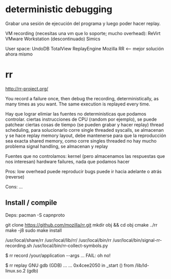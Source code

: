 # deterministic debugging
Grabar una sesión de ejecución del programa y luego poder hacer replay.

VM recording (necesitas una vm que lo soporte; mucho overhead):
 ReVirt
 VMware Workstation (descontinuado)
 Simics

User space:
  UndoDB
  TotalView ReplayEngine
  Mozilla RR <-- mejor solución ahora mismo

# rr
http://rr-project.org/

You record a failure once, then debug the recording, deterministically, as many times as you want. The same execution is replayed every time.

Hay que lograr elimiar las fuentes no deterministicas que podamos controlar.
  ciertas instrucciones de CPU (random por ejemplo), se puede patchear
  ciertas cosas de tiempo (se pueden grabar y hacer replay)
  thread scheduling, para solucionarlo corre single threaded
  syscalls, se almacenan y se hace replay
  memory layout, debe mantenerse para que la reproducción sea exacta
  shared memory, como corre singles threaded no hay mucho problema
  signal handling, se almacenan y replay

Fuentes que no controlamos:
  kernel (pero almacenamos las respuestas que nos interesan)
  hardware failures, nada que podamos hacer

Pros:
  low overhead
  puede reproducir bugs
  puede ir hacia adelante o atrás (reverse)

Cons:
  ...

## Install / compile
Deps:
 pacman -S capnproto

git clone https://github.com/mozilla/rr.git
mkdir obj && cd obj
cmake ../rr
make -j8
sudo make install

/usr/local/share/rr
/usr/local/lib/rr/
/usr/local/bin/rr
/usr/local/bin/signal-rr-recording.sh
/usr/local/bin/rr-collect-symbols.py



$ rr record /your/application --args
...
FAIL: oh no!


$ rr replay
GNU gdb (GDB) ...
...
0x4cee2050 in _start () from /lib/ld-linux.so.2
(gdb)

